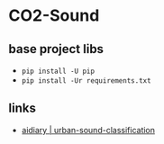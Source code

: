 # CO2-Sound

## base project libs

* `pip install -U pip`
* `pip install -Ur requirements.txt`

## links

* [aidiary | urban-sound-classification](https://github.com/aidiary/urban-sound-classification-keras)
